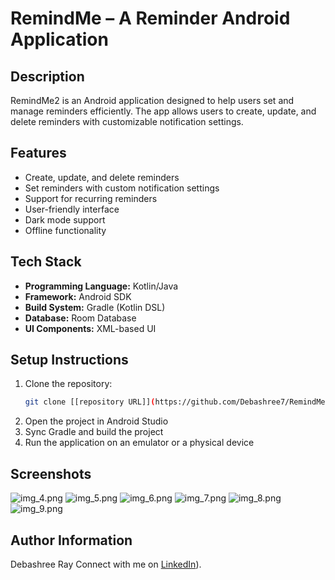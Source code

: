 # RemindMe – A Reminder Android Application

## Description
RemindMe2 is an Android application designed to help users set and manage reminders efficiently. The app allows users to create, update, and delete reminders with customizable notification settings.

## Features
- Create, update, and delete reminders
- Set reminders with custom notification settings
- Support for recurring reminders
- User-friendly interface
- Dark mode support
- Offline functionality

## Tech Stack
- **Programming Language:** Kotlin/Java
- **Framework:** Android SDK
- **Build System:** Gradle (Kotlin DSL)
- **Database:** Room Database
- **UI Components:** XML-based UI

## Setup Instructions
1. Clone the repository:
   ```sh
   git clone [[repository URL]](https://github.com/Debashree7/RemindMe/)
   ```
2. Open the project in Android Studio
3. Sync Gradle and build the project
4. Run the application on an emulator or a physical device

## Screenshots
![img_4.png](app%2Fsrc%2Fmain%2Fres%2Fdrawable%2Fimg_4.png)
![img_5.png](app%2Fsrc%2Fmain%2Fres%2Fdrawable%2Fimg_5.png)
![img_6.png](app%2Fsrc%2Fmain%2Fres%2Fdrawable%2Fimg_6.png)
![img_7.png](app%2Fsrc%2Fmain%2Fres%2Fdrawable%2Fimg_7.png)
![img_8.png](app%2Fsrc%2Fmain%2Fres%2Fdrawable%2Fimg_8.png)
![img_9.png](app%2Fsrc%2Fmain%2Fres%2Fdrawable%2Fimg_9.png)

## Author Information
Debashree Ray
Connect with me on [LinkedIn](https://www.linkedin.com/in/debashree-ray-83476a209/)).
